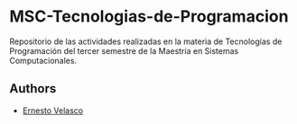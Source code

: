 # MSC-Tecnologias-de-Programacion

Repositorio de las actividades realizadas en la materia de Tecnologías de Programación del tercer semestre de la Maestria en Sistemas Computacionales.

## Authors

- [Ernesto Velasco](https://www.github.com/vegonz)
